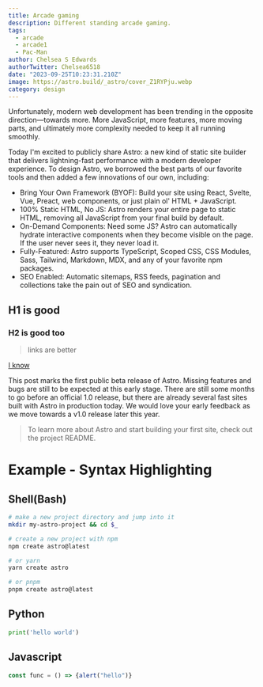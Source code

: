 ```yaml
---
title: Arcade gaming
description: Different standing arcade gaming.
tags:
  - arcade
  - arcade1
  - Pac-Man
author: Chelsea S Edwards
authorTwitter: Chelsea6518
date: "2023-09-25T10:23:31.210Z"
image: https://astro.build/_astro/cover_Z1RYPju.webp
category: design
---
```


Unfortunately, modern web development has been trending in the opposite direction—towards more. More JavaScript, more features, more moving parts, and ultimately more complexity needed to keep it all running smoothly.

Today I'm excited to publicly share Astro: a new kind of static site builder that delivers lightning-fast performance with a modern developer experience. To design Astro, we borrowed the best parts of our favorite tools and then added a few innovations of our own, including:

- Bring Your Own Framework (BYOF): Build your site using React, Svelte, Vue, Preact, web components, or just plain ol' HTML + JavaScript.
- 100% Static HTML, No JS: Astro renders your entire page to static HTML, removing all JavaScript from your final build by default.
- On-Demand Components: Need some JS? Astro can automatically hydrate interactive components when they become visible on the page. If the user never sees it, they never load it.
- Fully-Featured: Astro supports TypeScript, Scoped CSS, CSS Modules, Sass, Tailwind, Markdown, MDX, and any of your favorite npm packages.
- SEO Enabled: Automatic sitemaps, RSS feeds, pagination and collections take the pain out of SEO and syndication.

## H1 is good

### H2 is good too

> links are better

[I know](they-are-better)

This post marks the first public beta release of Astro. Missing features and bugs are still to be expected at this early stage. There are still some months to go before an official 1.0 release, but there are already several fast sites built with Astro in production today. We would love your early feedback as we move towards a v1.0 release later this year.

> To learn more about Astro and start building your first site, check out the project README.

# Example - Syntax Highlighting

## Shell(Bash)

```bash
# make a new project directory and jump into it
mkdir my-astro-project && cd $_

# create a new project with npm
npm create astro@latest

# or yarn
yarn create astro

# or pnpm
pnpm create astro@latest
```

## Python

```python
print('hello world')
```

## Javascript

```js
const func = () => {alert("hello")}
```
